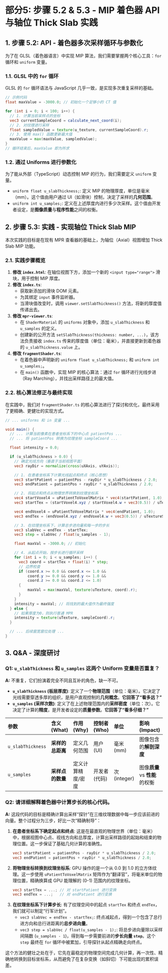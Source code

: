 # 部分5: 步骤 5.2 & 5.3 - MIP 着色器 API 与轴位 Thick Slab 实践

## 1. 步骤 5.2: API - 着色器多次采样循环与参数化

为了在 GLSL（着色器语言）中实现 MIP 算法，我们需要掌握两个核心工具：`for` 循环和 `uniform` 变量。

### 1.1. GLSL 中的 `for` 循环

GLSL 的 `for` 循环语法与 JavaScript 几乎一致，是实现多次重复采样的基础。

```glsl
// 示例代码
float maxValue = -3000.0; // 初始化一个足够小的 CT 值

for (int i = 0; i < 100; i++) {
  // 1. 计算当前采样点的坐标
  vec3 currentSampleCoord = calculate_next_coord(i);
  // 2. 对纹理进行采样
  float sampledValue = texture(u_texture, currentSampleCoord).r;
  // 3. 使用 max() 函数更新最大值
  maxValue = max(maxValue, sampledValue);
}
// 循环结束后，maxValue 即为所求
```

### 1.2. 通过 Uniforms 进行参数化

为了能从外部（TypeScript）动态控制 MIP 的行为，我们需要定义 `uniform` 变量。

- `uniform float u_slabThickness;`: 定义 MIP 的物理厚度，单位是毫米（mm）。这个值由用户通过 UI（如滑块）控制，决定了采样的**几何范围**。
- `uniform int u_samples;`: 定义在上述厚度内进行多少次采样。这个值由开发者设定，是**图像质量**与**程序性能**之间的权衡。

## 2. 步骤 5.3: 实践 - 实现轴位 Thick Slab MIP

本次实践的目标是在现有 MPR 查看器的基础上，为轴位（Axial）视图增加 Thick Slab MIP 功能。

### 2.1. 实践步骤概览

1.  **修改 `index.html`**: 在轴位视图下方，添加一个新的 `<input type="range">` 滑块，用于控制 MIP 厚度。
2.  **修改 `index.ts`**:
    - 获取新添加的滑块 DOM 元素。
    - 为其绑定 `input` 事件监听器。
    - 当滑块值改变时，调用 `viewer.setSlabThickness()` 方法，将新的厚度值传递出去。
3.  **修改 `mpr-viewer.ts`**:
    - 在 `ShaderMaterial` 的 `uniforms` 对象中，添加 `u_slabThickness` 和 `u_samples` 的定义。
    - 创建新的公开方法 `setSlabThickness(thickness: number, ...)`，该方法负责接收 `index.ts` 传来的厚度值（单位：毫米），并直接更新到着色器的 `u_slabThickness.value` 上。
4.  **修改 `fragmentShader.ts`**:
    - 在着色器中声明新的 `uniform float u_slabThickness;` 和 `uniform int u_samples;`。
    - 在 `main()` 函数中，实现 MIP 的核心算法：通过 `for` 循环进行光线步进（Ray Marching），并找出采样路径上的最大值。

### 2.2. 核心算法修正与最终实现

在实践中，我们对 `fragmentShader.ts` 的核心算法进行了探讨和优化，最终采用了更精确、更健壮的实现方式。

```glsl
// ... uniforms 和 in 变量 ...

void main() {
  // ... 计算当前像素在患者坐标系下的中心点 patientPos ...
  // ... 将 patientPos 转换为纹理坐标 sampleCoord ...

  float intensity = 0.0;

  if (u_slabThickness > 0.0) {
    // 确定光线方向（垂直于当前视图平面）
    vec3 rayDir = normalize(cross(uXAxis, uYAxis));

    // 1. 在患者坐标系下计算光线起点和终点（核心思想）
    vec3 startPatient = patientPos - rayDir * u_slabThickness / 2.0;
    vec3 endPatient = patientPos + rayDir * u_slabThickness / 2.0;

    // 2. 将起点和终点从物理世界转换到纹理坐标系
    vec4 startVoxel4 = uPatientToVoxelMatrix * vec4(startPatient, 1.0);
    vec3 startTex = (startVoxel4.xyz / startVoxel4.w + vec3(0.5)) / uTextureSize;

    vec4 endVoxel4 = uPatientToVoxelMatrix * vec4(endPatient, 1.0);
    vec3 endTex = (endVoxel4.xyz / endVoxel4.w + vec3(0.5)) / uTextureSize;

    // 3. 在纹理坐标系下，计算总步进向量和每一步的步长
    vec3 slabVec = endTex - startTex;
    vec3 step = slabVec / float(u_samples - 1);

    float maxVal = -3000.0; // 初始化

    // 4. 从起点开始，按步长进行循环采样
    for (int i = 0; i < u_samples; i++) {
      vec3 coord = startTex + float(i) * step;
      // 边界检查
      if (coord.x >= 0.0 && coord.x <= 1.0 &&
          coord.y >= 0.0 && coord.y <= 1.0 &&
          coord.z >= 0.0 && coord.z <= 1.0)
      {
          maxVal = max(maxVal, texture(uTexture, coord).r);
      }
    }
    intensity = maxVal; // 将找到的最大值作为最终强度
  } else {
    // 如果厚度为0，则执行普通 MPR
    intensity = texture(uTexture, sampleCoord).r;
  }

  // ... 后续窗宽窗位处理 ...
}
```

## 3. Q&A - 深度研讨

### Q1: `u_slabThickness` 和 `u_samples` 这两个 Uniform 变量是否重复？

**A:** 不重复，它们扮演着完全不同且互补的角色，缺一不可。

- **`u_slabThickness` (板层厚度)**: 定义了一个**物理范围**（单位：毫米）。它决定了光线需要穿透多厚的组织，是用户直观控制的**几何概念**。**它回答了“看多远？”**
- **`u_samples` (采样次数)**: 定义了在上述物理范围内的**采样密度**（单位：次）。它决定了计算的**精度**，是开发者设定的**质量参数**。**它回答了“看多仔细？”**

| 参数              | 含义 (What)      | 作用 (Why)        | 控制者 (Who)  | 单位         | 影响 (Impact)                   |
| :---------------- | :--------------- | :---------------- | :------------ | :----------- | :------------------------------ |
| `u_slabThickness` | **采样的总距离** | 定义几何范围      | 用户 (UI)     | 毫米 (mm)    | 图像包含的**解剖深度**          |
| `u_samples`       | **采样点的数量** | 定义计算精度/密度 | 开发者 (代码) | 次 (integer) | 图像**质量** vs **性能** 的权衡 |

### Q2: 请详细解释着色器中计算步长的核心代码。

**A:** 这段代码的目标是精确计算出采样“探针”在三维纹理数据中每一步应该前进的向量。整个过程分为三步，好比一次“精确制导”：

1.  **在患者坐标系下确定起点和终点**: 这是在最直观的物理世界（单位：毫米）中，根据视图中心点、视线方向和总厚度，计算出采样路径的起始和结束的物理位置。这一步保证了基础几何计算的准确性。
    ```glsl
    vec3 startPatient = patientPos - rayDir * u_slabThickness / 2.0;
    vec3 endPatient = patientPos + rayDir * u_slabThickness / 2.0;
    ```
2.  **将物理坐标转换到纹理坐标系**: GPU 操作的是一个从 0.0 到 1.0 的立方体纹理。这一步使用 `uPatientToVoxelMatrix` 矩阵作为“翻译官”，将毫米单位的物理位置，精确换算成 GPU 能理解的 (0-1) 范围内的纹理坐标。
    ```glsl
    vec3 startTex = ...; // 对 startPatient 进行变换
    vec3 endTex = ...;   // 对 endPatient 进行变换
    ```
3.  **在纹理坐标系下计算步长**: 有了纹理空间中的起点 `startTex` 和终点 `endTex`，我们就可以制定“行军计划”。
    - `vec3 slabVec = endTex - startTex;`: 终点减起点，得到一个包含了总行进方向和总行进距离的**总步进向量**。
    - `vec3 step = slabVec / float(u_samples - 1);`: 将总步进向量除以采样间隔数 (`u_samples - 1`)，得到每一步需要前进的**步长向量 `step`**。这个 `step` 最终在 `for` 循环中被累加，引导探针从起点精确走向终点。

这个方法的健壮之处在于，它先在最稳定的物理空间完成几何计算，再一次性、精确地转换到目标坐标系，从而避免了在复杂变换（如斜切）下可能出现的累积误差。
